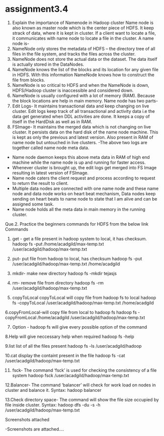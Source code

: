 # assignment3.4
1. Explain the importance of Namenode in Hadoop cluster
Name node is also known as master node which is the center piece of HDFS. It keep strack of data, where it is kept in cluster. If a client want to locate a file, it communicates with name node to locate a file in the cluster.
A name node is-
1. NameNode only stores the metadata of HDFS – the directory tree of all files in the file system, and tracks the files across the cluster.
2. NameNode does not store the actual data or the dataset. The data itself is actually stored in the DataNodes.
3. NameNode knows the list of the blocks and its location for any given file in HDFS. With this information NameNode knows how to construct the file from blocks.
4. NameNode is so critical to HDFS and when the NameNode is down, HDFS/Hadoop cluster is inaccessible and considered down.
5. NameNode is usually configured with a lot of memory (RAM). Because the block locations are help in main memory.
Name node has two parts-
1. Edit Logs- It maintains transactional data and keep changing on live cluster. Edit logs keep track of all transactional and activity data i.e the data get generated when DDL activities are done. It keeps a copy of itself in the HardDisk as well as in RAM.
2. FSImage- It maintains the merged data which is not changing on live cluster. It persists data on the hard disk of the name node machine. This is kept as only the previous and latest version. Also present in RAM of name node but untouched in live clusters.
-The above two logs are together called name node meta data.
- Name node daemon keeps this above meta data in RAM of high end machine while the name node is up and running for faster access.
- Whenever cluster is brought up, the edit logs get merged into FS Image resulting in latest version of FSImage.
- Name node caters the client request and process according to request to return the result to client.
- Multiple data nodes are connected with one name node and these name node and data node works on heart beat mechanism, Data nodes keep sending on heart beats to name node to state that I am alive and can be assigned some task.
- Name node holds all the meta data in main memory in the running cluster.

Que.2. Practice the beginners commands for HDFS from the below link
Commands 

1. get - get a file present in hadoop system to local, it has checksum.
hadoop fs -put  /home/acadgild/max-temp.txt /user/acadgild/hadoop/max-temp.txt

2. put- put file from hadoop to local, has checksum
hadoop fs -put /user/acadgild/hadoop/max-temp.txt /home/acadgild

3. mkdir- make new directory
hadoop fs -mkdir tejasjs

4. rm- remove file from directory
hadoop fs -rm /user/acadgild/hadoop/max-temp.txt

5. copyToLocal 
copyToLocal will copy file from hadoop fs to local
hadoop fs -copyToLocal /user/acadgild/hadoop/max-temp.txt /home/acadgild

6.copyFromLocal-will copy file from local to hadoop fs
hadoop fs -copyFromLocal /home/acadgild /user/acadgild/hadoop/max-temp.txt 

7. Option -
hadoop fs
will  give every possible option of the command 

8.Help
will give neccessary help when required
hadoop fs -help

9.list
list of all the files present 
hadoop fs -ls /user/acadgild/hadoop

10.cat 
display the containt present in the file
hadoop fs -cat /user/acadgild/hadoop/max-temp.txt

11. fsck-
The command ‘fsck’ is used for checking the consistency of a file system
 hadoop fsck /user/acadgild/hadoop/max-temp.txt
 
 12.Balancer-
 The command ‘balancer’ will check for work load on nodes in cluster and balance it.
Syntax: hadoop balancer

13.Check directory space-
The command will show the file size occupied by file inside cluster.
Syntax: hadoop dfs -du -s -h /user/acadgild/hadoop/max-temp.txt

Screenshots attached





-Screenshots are attached....
